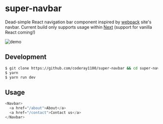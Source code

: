 # super-navbar
Dead-simple React navigation bar component inspired by [webpack](https://webpack.js.org) site's navbar. Current build only supports usage within [Next](github.com/zeit/next.js) (support for vanilla React coming!)

![demo](http://g.recordit.co/aKHJZjmAzi.gif)

## Development
```bash
$ git clone https://github.com/coderay1100/super-navbar && cd super-navbar
$ yarn
$ yarn run dev
```

## Usage

```js
<Navbar>
  <a href="/about">About</a>
  <a href="/contact">Contact us</a>
</Navbar>
```

